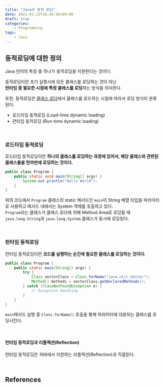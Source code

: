 ```yaml
---
title: "Java의 동적 로딩"
date: 2021-01-23T18:45:56+09:00
draft: true
categories:
    - Programming
tags:
    - Java
---
```


## 동적로딩에 대한 정의

Java 언어의 특징 중 하나가 동적로딩을 지원한다는 것이다.

동적로딩이란 초기 실행시에 모든 클래스를 로딩하는 것이 아닌         
**런타임 중 필요한 시점에 특정 클래스를 로딩**하는 방식을 의미한다.

또한, 동적로딩은 [클래스 로더](/posts/2021-01-12-jvm/#클래스-로더class-loader)에서 클래스를 로드하는 시점에 따라서 로딩 방식이 분류된다.
- 로드타임 동적로딩 (Load-time dynamic loading)
- 런타임 동적로딩 (Run-time dynamic loading)

<br/>

### 로드타임 동적로딩
로드타임 동적로딩이란 **하나의 클래스를 로딩하는 과정에 있어서, 해당 클래스와 관련된 클래스들을 한꺼번에 로딩하는 것이다.**

```java
public class Program {
    public static void main(String[] args) {
        System.out.println("Hello World");
    }
}
```

위의 코드에서 `Program` 클래스의 static 메서드인 `main`이 String 배열 타입을 파라미터로 사용하고 메서드 내에서는 System 객체를 호출하고 있다.        
`Program`라는 클래스가 클래스 로더에 의해 Method Area로 로딩될 때 `java.lang.String`과 `java.lang.System` 클래스가 동시에 로딩된다.

<br/>

### 런타임 동적로딩
런타임 동적로딩이란 **코드를 실행하는 순간에 필요한 클래스를 로딩하는 것이다.**

```java
public class Program {
    public static main(String[] args) {
        try {
            Class vectorClass = Class.forName("java.util.Vector");
            Method[] methods = vectorClass.getDeclaredMethods();
        } catch (ClassNotFoundException e) {
            // Exception Handling
        }
    }
}
```

`main`메서드 실행 중 `Class.forName()` 호출을 통해 파라미터에 대응되는 클래스를 로딩시킨다.

<br/>

#### 런타임 동적로딩과 리플렉션(Reflection)
런타임 동적로딩은 자바에서 지원하는 리플렉션(Reflection)과 직결된다.


<br/>

## References